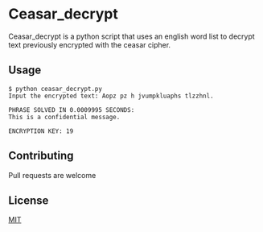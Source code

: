 # Ceasar_decrypt
Ceasar_decrypt is a python script that uses an english word list to decrypt text previously encrypted with the ceasar cipher.

## Usage
```
$ python ceasar_decrypt.py
Input the encrypted text: Aopz pz h jvumpkluaphs tlzzhnl.

PHRASE SOLVED IN 0.0009995 SECONDS:
This is a confidential message.

ENCRYPTION KEY: 19
```
## Contributing
Pull requests are welcome

## License
[MIT](https://choosealicense.com/licenses/mit/)
